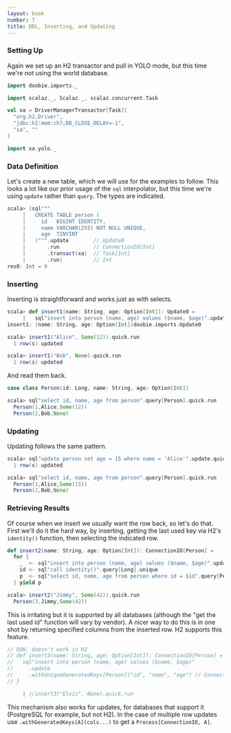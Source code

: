```yaml
---
layout: book
number: 7
title: DDL, Inserting, and Updating
---
```



### Setting Up

Again we set up an H2 transactor and pull in YOLO mode, but this time we're not using the world database.

```scala
import doobie.imports._

import scalaz._, Scalaz._, scalaz.concurrent.Task

val xa = DriverManagerTransactor[Task](
  "org.h2.Driver",                      
  "jdbc:h2:mem:ch7;DB_CLOSE_DELAY=-1",  
  "sa", ""                              
)

import xa.yolo._
```

### Data Definition

Let's create a new table, which we will use for the examples to follow. This looks a lot like our prior usage of the `sql` interpolator, but this time we're using `update` rather than `query`. The types are indicated.

```scala
scala> (sql"""
     |   CREATE TABLE person (
     |     id   BIGINT IDENTITY,
     |     name VARCHAR(255) NOT NULL UNIQUE,
     |     age  TINYINT
     |   )""".update        // Update0
     |       .run           // ConnectionIO[Int]
     |       .transact(xa)  // Task[Int]
     |       .run)          // Int
res0: Int = 0
```



### Inserting


Inserting is straightforward and works just as with selects.

```scala
scala> def insert1(name: String, age: Option[Int]): Update0 =
     |   sql"insert into person (name, age) values ($name, $age)".update
insert1: (name: String, age: Option[Int])doobie.imports.Update0

scala> insert1("Alice", Some(12)).quick.run
  1 row(s) updated

scala> insert1("Bob", None).quick.run
  1 row(s) updated
```

And read them back.

```scala
case class Person(id: Long, name: String, age: Option[Int])
```

```scala
scala> sql"select id, name, age from person".query[Person].quick.run
  Person(1,Alice,Some(12))
  Person(2,Bob,None)
```


### Updating


Updating follows the same pattern.

```scala
scala> sql"update person set age = 15 where name = 'Alice'".update.quick.run
  1 row(s) updated

scala> sql"select id, name, age from person".query[Person].quick.run
  Person(1,Alice,Some(15))
  Person(2,Bob,None)
```

### Retrieving Results

Of course when we insert we usually want the row back, so let's do that. First we'll do it the hard way, by inserting, getting the last used key via H2's `identity()` function, then selecting the indicated row. 

```scala
def insert2(name: String, age: Option[Int]): ConnectionIO[Person] =
  for {
    _  <- sql"insert into person (name, age) values ($name, $age)".update.run
    id <- sql"call identity()".query[Long].unique
    p  <- sql"select id, name, age from person where id = $id".query[Person].unique
  } yield p
```

```scala
scala> insert2("Jimmy", Some(42)).quick.run
  Person(3,Jimmy,Some(42))
```

This is irritating but it is supported by all databases (although the "get the last used id" function will vary by vendor). A nicer way to do this is in one shot by returning specified columns from the inserted row. H2 supports this feature.


```scala
// DOH, doesn't work in H2
// def insert3(name: String, age: Option[Int]): ConnectionIO[Person] = {
//   sql"insert into person (name, age) values ($name, $age)"
//     .update
//     .withUniqueGeneratedKeys[Person]("id", "name", "age") // ConnectionIO[Person]
// }
```

```scala
     | //insert3("Elvis", None).quick.run
```

This mechanism also works for updates, for databases that support it (PostgreSQL for example, but not H2). In the case of multiple row updates use `.withGeneratedKeys[A](cols...)` to get a `Process[ConnectionIO, A]`.






